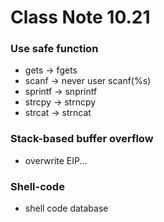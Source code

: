 Class Note 10.21
===

### Use safe function

- gets -> fgets
- scanf -> never user scanf(%s)
- sprintf -> snprintf
- strcpy -> strncpy
- strcat -> strncat

### Stack-based buffer overflow
- overwrite EIP...

### Shell-code
- shell code database
